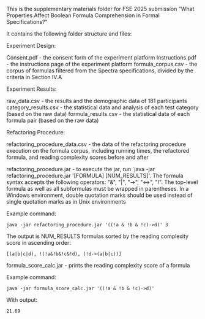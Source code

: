 This is the supplementary materials folder for FSE 2025 submission "What Properties Affect Boolean Formula Comprehension in Formal Specifications?"

It contains the following folder structure and files:


Experiment Design:

Consent.pdf - the consent form of the experiment platform
Instructions.pdf - the instructions page of the experiment platform
formula_corpus.csv - the corpus of formulas filtered from the Spectra specifications, divided by the criteria in Section IV.A


Experiment Results:

raw_data.csv - the results and the demographic data of 181 participants
category_results.csv - the statistical data and analysis of each test category (based on the raw data)
formula_results.csv - the statistical data of each formula pair (based on the raw data)


Refactoring Procedure:

refactoring_procedure_data.csv - the data of the refactoring procedure execution on the formula corpus, including running times, the refactored formula, and reading complexity scores before and after

refactoring_procedure.jar - to execute the jar, run `java -jar refactoring_procedure.jar '[FORMULA] [NUM_RESULTS]'.
The formula syntax accepts the following operators: "&", "|", "->", "<->", "!". The top-level formula as well as all subformulas must be wrapped in parentheses. In a Windows environment, double quotation marks should be used instead of single quotation marks as in Unix environments
	
Example command:

`java -jar refactoring_procedure.jar '((!a & !b & !c)->d)' 3`

The output is NUM_RESULTS formulas sorted by the reading complexity score in ascending order:

`[(a|b|c|d), !(!a&!b&!c&!d), (!d->(a|b|c))]`


formula_score_calc.jar - prints the reading complexity score of a formula

Example command:

`java -jar formula_score_calc.jar '((!a & !b & !c)->d)'`

With output:

`21.69`
